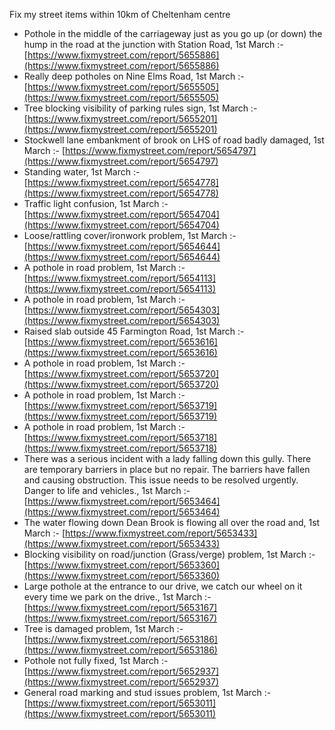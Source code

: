 Fix my street items within 10km of Cheltenham centre

<!-- fix_marker starts -->

- Pothole in the middle of the carriageway just as you go up (or down) the hump in the road at the junction with Station Road, 1st March :- [https://www.fixmystreet.com/report/5655886](https://www.fixmystreet.com/report/5655886)
- Really deep potholes on Nine Elms Road, 1st March :- [https://www.fixmystreet.com/report/5655505](https://www.fixmystreet.com/report/5655505)
- Tree blocking visibility of parking rules sign, 1st March :- [https://www.fixmystreet.com/report/5655201](https://www.fixmystreet.com/report/5655201)
- Stockwell lane embankment of brook on LHS of road badly damaged, 1st March :- [https://www.fixmystreet.com/report/5654797](https://www.fixmystreet.com/report/5654797)
- Standing water, 1st March :- [https://www.fixmystreet.com/report/5654778](https://www.fixmystreet.com/report/5654778)
- Traffic light confusion, 1st March :- [https://www.fixmystreet.com/report/5654704](https://www.fixmystreet.com/report/5654704)
- Loose/rattling cover/ironwork problem, 1st March :- [https://www.fixmystreet.com/report/5654644](https://www.fixmystreet.com/report/5654644)
- A pothole in road problem, 1st March :- [https://www.fixmystreet.com/report/5654113](https://www.fixmystreet.com/report/5654113)
- A pothole in road problem, 1st March :- [https://www.fixmystreet.com/report/5654303](https://www.fixmystreet.com/report/5654303)
- Raised slab outside 45 Farmington Road, 1st March :- [https://www.fixmystreet.com/report/5653616](https://www.fixmystreet.com/report/5653616)
- A pothole in road problem, 1st March :- [https://www.fixmystreet.com/report/5653720](https://www.fixmystreet.com/report/5653720)
- A pothole in road problem, 1st March :- [https://www.fixmystreet.com/report/5653719](https://www.fixmystreet.com/report/5653719)
- A pothole in road problem, 1st March :- [https://www.fixmystreet.com/report/5653718](https://www.fixmystreet.com/report/5653718)
- There was a serious incident with a lady falling down this gully. There are temporary barriers in place but no repair. The barriers have fallen and causing obstruction. This issue needs to be resolved urgently. Danger to life and vehicles., 1st March :- [https://www.fixmystreet.com/report/5653464](https://www.fixmystreet.com/report/5653464)
- The water flowing down Dean Brook is flowing all over the road and, 1st March :- [https://www.fixmystreet.com/report/5653433](https://www.fixmystreet.com/report/5653433)
- Blocking visibility on road/junction (Grass/verge) problem, 1st March :- [https://www.fixmystreet.com/report/5653360](https://www.fixmystreet.com/report/5653360)
- Large pothole at the entrance to our drive, we catch our wheel on it every time we park on the drive., 1st March :- [https://www.fixmystreet.com/report/5653167](https://www.fixmystreet.com/report/5653167)
- Tree is damaged problem, 1st March :- [https://www.fixmystreet.com/report/5653186](https://www.fixmystreet.com/report/5653186)
- Pothole not fully fixed, 1st March :- [https://www.fixmystreet.com/report/5652937](https://www.fixmystreet.com/report/5652937)
- General road marking and stud issues problem, 1st March :- [https://www.fixmystreet.com/report/5653011](https://www.fixmystreet.com/report/5653011)

<!-- fix_marker ends -->